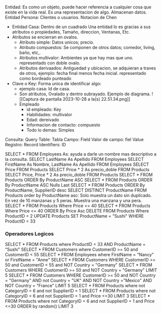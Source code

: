 Entidad: Es como un objeto, puede hacer referencia a cualquier cosa que existe en la vida real. Es una representacion de algo.
Almacenan datos.
Entidad Persona: Clientes o usuarios.
Notacion de Chen
- Entidad Casa: Dentro de un cuadrado
Una entidad lo es gracias a sus atributos o propiedades, Tamaño, direccion, Ventanas, Etc.
- Atributos se encierran en ovalos.
	- Atributo simple: Datos unicos; precio.
	- Atributo compuestos: Se componen de otros datos; comedor, living, baño, etc,.
	- Atributos multivalor: Ambientes ya que hay mas que uno. representado con doble ovalo.
	- Atributos derivaados: Antiguedad y ubicacion, se adquieran a traves de otros, ejemplo: fecha final menos fecha inicial. representado como bordeado punteado
- Clave o Key: Forma unica de identificar algo:
	- ejemplo casa: Id de casa.
	- Son atributos, Ovalado y dentro subrayado.
	Ejemplo de diagrama.
	![[Captura de pantalla 2023-10-28 a la(s) 22.51.34.png]]
	- Empleado
		- id empleado: Key
		- Habilidades: multivalor
		- Edad: dereivado
		- Informacion de contacto: compuesto
		- Todo lo demas: Simples

Consulta: Query
Table: Tabla
Campo: Field
Valor de campo: fiel Value
Registro: Record
Identifiers: ID

SELECT *  FROM Employees
As: ayuda a darle un nombre mas descriptivo a la consulta.
SELECT LastName As Apellido  FROM Employees
SELECT FirstName As Nombre, LastName As Apellido  FROM Employees
SELECT  Price FROM Products
SELECT  Price * 2 As precio_doble FROM Products
SELECT  Price, Price * 2 As precio_doble FROM Products
SELECT * FROM Products
ORDER By ProductName ASC
SELECT * FROM Products
ORDER By ProductName ASC Nulls Last
SELECT * FROM Products
ORDER By ProductName, SupplierID desc
SELECT  DISTINCT ProductName FROM Products order by ProductName asc: Solo muestra un dato sin duplicado. En vez de 10 manzanas y 5 peras. Muestra una manzana y una pera.
SELECT * FROM Products Where Price  <= 40
SELECT * FROM Products Where Price  <= 40   ORDER By Price Asc
DELETE  FROM Products Where ProductID = 2
UPDATE Products SET ProductName = "Sushi" WHERE ProductID = 33
### Operadores Logicos
SELECT * FROM Products  where  ProductID = 33 AND ProductName = "Sushi"
SELECT * FROM  Customers where CustomerID >= 50 and CustomerID < 55
SELECT * FROM  Employees where  FirstName = "Nancy" or FirstName = "Anne"
SELECT  * FROM Customers  WHERE CustomerID >= 50 and CustomerID < 55 and NOT Country = "Germany"
SELECT  * FROM Customers  WHERE CustomerID >= 50 and NOT Country = "Germany"
LIMIT 5
SELECT  * FROM Customers  WHERE CustomerID >= 50 and NOT Country = "Germany" AND not Country = "UK" AND NOT Country ="Mexico" AND NOT Country = "France"
LIMIT 5 
SELECT  * FROM Products where not CategoryID = 6 and not SupplierID = 1
SELECT  * FROM Products where not CategoryID = 6 and not SupplierID = 1 and Price <=30 LIMIT 3
SELECT  * FROM Products where not CategoryID = 6 and not SupplierID = 1 and Price <=30 ORDER by random() LIMIT 3